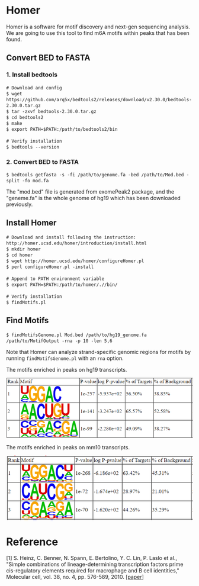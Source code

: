 # Homer

Homer is a software for motif discovery and next-gen sequencing analysis. We are going to use this tool to find m6A motifs within peaks that has been found.

## Convert BED to FASTA

### 1. Install bedtools

```shell
# Download and config
$ wget https://github.com/arq5x/bedtools2/releases/download/v2.30.0/bedtools-2.30.0.tar.gz
$ tar -zxvf bedtools-2.30.0.tar.gz
$ cd bedtools2
$ make
$ export PATH=$PATH:/path/to/bedtools2/bin

# Verify installation
$ bedtools --version
```

### 2. Convert BED to FASTA

```shell
$ bedtools getfasta -s -fi /path/to/genome.fa -bed /path/to/Mod.bed -split -fo mod.fa
```

The "mod.bed" file is generated from exomePeak2 package, and the "geneme.fa" is the whole genome of hg19 which has been downloaded previously.



## Install Homer

```shell
# Download and install following the instruction: http://homer.ucsd.edu/homer/introduction/install.html
$ mkdir homer
$ cd homer
$ wget http://homer.ucsd.edu/homer/configureHomer.pl
$ perl configureHomer.pl -install

# Append to PATH environment variable
$ export PATH=$PATH:/path/to/homer/.//bin/

# Verify installation
$ findMotifs.pl
```



## Find Motifs

```shell
$ findMotifsGenome.pl Mod.bed /path/to/hg19_genome.fa /path/to/MotifOutput -rna -p 10 -len 5,6
```

Note that Homer can analyze strand-specific genomic regions for motifs by running `findMotifsGenome.pl`  with an `rna` option.

The motifs enriched in peaks on hg19 transcripts.

![homer_homo_motifs](../assets/images/M3/hg19_motif_homer.png)

The motifs enriched in peaks on mm10 transcripts.

![homer_mm10_motifs](../assets/images/M3/mm10_motif_homer.png)



# Reference

[1] S. Heinz, C. Benner, N. Spann, E. Bertolino, Y. C. Lin, P. Laslo et al., "Simple combinations of lineage-determining transcription factors prime cis-regulatory elements required for macrophage and B cell identities," Molecular cell, vol. 38, no. 4, pp. 576-589, 2010. [[paper](https://www.ncbi.nlm.nih.gov/pmc/articles/PMC4763482/)]